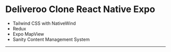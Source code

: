 # Deliveroo Clone React Native Expo

- Tailwind CSS with NativeWind
- Redux
- Expo MapView
- Sanity Content Management System

<p>
<hr>
